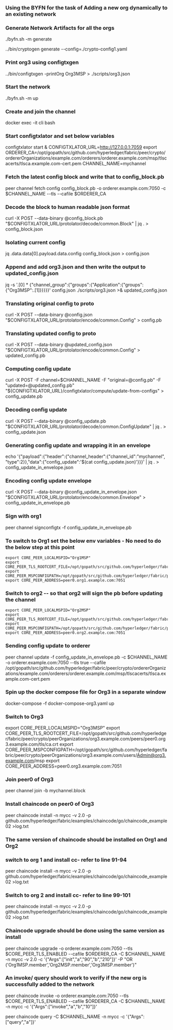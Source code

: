 ### Using the BYFN for the task of Adding a new org dynamically to an existing network

### Generate Network Artifacts for all the orgs
./byfn.sh -m generate

../bin/cryptogen generate --config=./crypto-config1.yaml

### Print org3 using configtxgen
../bin/configtxgen -printOrg Org3MSP > ./scripts/org3.json

### Start the network
./byfn.sh -m up

### Create and join the channel
docker exec -it cli bash

### Start configtxlator and set below variables

configtxlator start &
CONFIGTXLATOR_URL=http://127.0.0.1:7059
export ORDERER_CA=/opt/gopath/src/github.com/hyperledger/fabric/peer/crypto/ordererOrganizations/example.com/orderers/orderer.example.com/msp/tlscacerts/tlsca.example.com-cert.pem
CHANNEL_NAME=mychannel

### Fetch the latest config block and write that to config_block.pb

peer channel fetch config config_block.pb -o orderer.example.com:7050 -c $CHANNEL_NAME --tls --cafile $ORDERER_CA

### Decode the block to human readable json format

curl -X POST --data-binary @config_block.pb "$CONFIGTXLATOR_URL/protolator/decode/common.Block" | jq . > config_block.json

### Isolating current config

jq .data.data[0].payload.data.config config_block.json > config.json

### Append and add org3.json and then write the output to updated_config.json

jq -s '.[0] * {"channel_group":{"groups":{"Application":{"groups": {"Org3MSP":.[1]}}}}}' config.json ./scripts/org3.json >& updated_config.json

### Translating original config to proto

curl -X POST --data-binary @config.json "$CONFIGTXLATOR_URL/protolator/encode/common.Config" > config.pb

### Translating updated config to proto

curl -X POST --data-binary @updated_config.json "$CONFIGTXLATOR_URL/protolator/encode/common.Config" > updated_config.pb

### Computing config update

curl -X POST -F channel=$CHANNEL_NAME -F "original=@config.pb" -F "updated=@updated_config.pb" "${CONFIGTXLATOR_URL}/configtxlator/compute/update-from-configs" > config_update.pb

### Decoding config update

curl -X POST --data-binary @config_update.pb "$CONFIGTXLATOR_URL/protolator/decode/common.ConfigUpdate" | jq . > config_update.json

### Generating config update and wrapping it in an envelope

echo '{"payload":{"header":{"channel_header":{"channel_id":"mychannel", "type":2}},"data":{"config_update":'$(cat config_update.json)'}}}' | jq . > config_update_in_envelope.json

### Encoding config update envelope

curl -X POST --data-binary @config_update_in_envelope.json "$CONFIGTXLATOR_URL/protolator/encode/common.Envelope" > config_update_in_envelope.pb

### Sign with org1

peer channel signconfigtx -f config_update_in_envelope.pb

### To switch to Org1 set the below env variables - No need to do the below step at this point
```
export CORE_PEER_LOCALMSPID="Org1MSP"
export CORE_PEER_TLS_ROOTCERT_FILE=/opt/gopath/src/github.com/hyperledger/fabric/peer/crypto/peerOrganizations/org1.example.com/peers/peer0.org1.example.com/tls/ca.crt
export CORE_PEER_MSPCONFIGPATH=/opt/gopath/src/github.com/hyperledger/fabric/peer/crypto/peerOrganizations/org1.example.com/users/Admin@org1.example.com/msp
export CORE_PEER_ADDRESS=peer0.org1.example.com:7051
```

### Switch to org2 -- so that org2 will sign the pb before updating the channel
```
export CORE_PEER_LOCALMSPID="Org2MSP"
export CORE_PEER_TLS_ROOTCERT_FILE=/opt/gopath/src/github.com/hyperledger/fabric/peer/crypto/peerOrganizations/org2.example.com/peers/peer0.org2.example.com/tls/ca.crt
export CORE_PEER_MSPCONFIGPATH=/opt/gopath/src/github.com/hyperledger/fabric/peer/crypto/peerOrganizations/org2.example.com/users/Admin@org2.example.com/msp
export CORE_PEER_ADDRESS=peer0.org2.example.com:7051
```

### Sending config update to orderer
peer channel update -f config_update_in_envelope.pb -c $CHANNEL_NAME -o orderer.example.com:7050 --tls true --cafile /opt/gopath/src/github.com/hyperledger/fabric/peer/crypto/ordererOrganizations/example.com/orderers/orderer.example.com/msp/tlscacerts/tlsca.example.com-cert.pem

### Spin up the docker compose file for Org3 in a separate window
docker-compose -f docker-compose-org3.yaml up

### Switch to Org3

export CORE_PEER_LOCALMSPID="Org3MSP"
export CORE_PEER_TLS_ROOTCERT_FILE=/opt/gopath/src/github.com/hyperledger/fabric/peer/crypto/peerOrganizations/org3.example.com/peers/peer0.org3.example.com/tls/ca.crt
export CORE_PEER_MSPCONFIGPATH=/opt/gopath/src/github.com/hyperledger/fabric/peer/crypto/peerOrganizations/org3.example.com/users/Admin@org3.example.com/msp
export CORE_PEER_ADDRESS=peer0.org3.example.com:7051

### Join peer0 of Org3
peer channel join -b mychannel.block

### Install chaincode on peer0 of Org3
peer chaincode install -n mycc -v 2.0 -p github.com/hyperledger/fabric/examples/chaincode/go/chaincode_example02 >log.txt

### The same version of chaincode should be installed on Org1 and Org2
### switch to org 1 and install cc- refer to line 91-94
peer chaincode install -n mycc -v 2.0 -p github.com/hyperledger/fabric/examples/chaincode/go/chaincode_example02 >log.txt

### Switch to org 2 and install cc- refer to line 99-101
peer chaincode install -n mycc -v 2.0 -p github.com/hyperledger/fabric/examples/chaincode/go/chaincode_example02 >log.txt

### Chaincode upgrade should be done using the same version as install
peer chaincode upgrade -o orderer.example.com:7050 --tls $CORE_PEER_TLS_ENABLED --cafile $ORDERER_CA -C $CHANNEL_NAME -n mycc -v 2.0 -c '{"Args":["init","a","90","b","210"]}' -P "OR ('Org1MSP.member','Org2MSP.member','Org3MSP.member')"

### An invoke/ query should work to verify if the new org is successfully added to the network

peer chaincode invoke -o orderer.example.com:7050  --tls $CORE_PEER_TLS_ENABLED --cafile $ORDERER_CA -C $CHANNEL_NAME -n mycc -c '{"Args":["invoke","a","b","10"]}'

peer chaincode query -C $CHANNEL_NAME -n mycc -c '{"Args":["query","a"]}'
